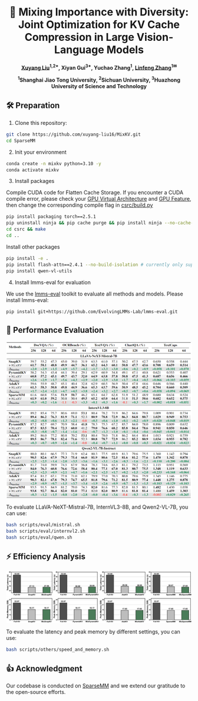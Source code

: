 <div align=center>

<h1> 🚀 Mixing Importance with Diversity: Joint Optimization for KV Cache Compression in Large Vision-Language Models </h1>


<h4 align="center"> 

[Xuyang Liu](https://xuyang-liu16.github.io/)<sup>1,2*</sup>,
Xiyan Gui<sup>3*</sup>,
Yuchao Zhang<sup>1</sup>,
[Linfeng Zhang](http://www.zhanglinfeng.tech/)<sup>1✉</sup>

<sup>1</sup>Shanghai Jiao Tong University, <sup>2</sup>Sichuan University, <sup>3</sup>Huazhong University of Science and Technology

</h4>

</div>

## 🛠 Preparation

1. Clone this repository:
```bash 
git clone https://github.com/xuyang-liu16/MixKV.git
cd SparseMM
```

2. Init your environment
```bash
conda create -n mixkv python=3.10 -y
conda activate mixkv
```

3. Install packages

Compile CUDA code for Flatten Cache Storage. If you encounter a CUDA compile error, please check your [GPU Virtual Architecture](https://docs.nvidia.com/cuda/cuda-compiler-driver-nvcc/index.html#virtual-architecture-feature-list) and [GPU Feature](https://docs.nvidia.com/cuda/cuda-compiler-driver-nvcc/index.html#gpu-feature-list), then change the corresponding compile flag in [csrc/build.py](https://github.com/xuyang-liu16/MixKV/blob/main/csrc/build.py#L20)
```bash
pip install packaging torch==2.5.1
pip uninstall ninja && pip cache purge && pip install ninja --no-cache-dir
cd csrc && make
cd ..
```

Install other packages
```bash
pip install -e .
pip install flash-attn==2.4.1 --no-build-isolation # currently only support FlashAttention
pip install qwen-vl-utils
```

4. Install lmms-eval for evaluation

We use the [lmms-eval](https://github.com/EvolvingLMMs-Lab/lmms-eval) toolkit to evaluate all methods and models. Please install lmms-eval:

```bash
pip install git+https://github.com/EvolvingLMMs-Lab/lmms-eval.git
```
## 🚀 Performance Evaluation

<p align="center"> <img src="assets/performance.png" width="1000" align="center"> </p>

To evaluate LLaVA-NeXT-Mistral-7B, InternVL3-8B, and Qwen2-VL-7B, you can use:

```bash
bash scripts/eval/mistral.sh
bash scripts/eval/internvl2.sh
bash scripts/eval/qwen.sh
```

## ⚡ Efficiency Analysis

<p align="center"> <img src="assets/efficiency.png" width="1000" align="center"> </p>

To evaluate the latency and peak memory by different settings, you can use:

```bash
bash scripts/others/speed_and_memory.sh
```

## 👍 Acknowledgment

Our codebase is conducted on [SparseMM](https://github.com/CR400AF-A/SparseMM) and we extend our gratitude to the open-source efforts.

